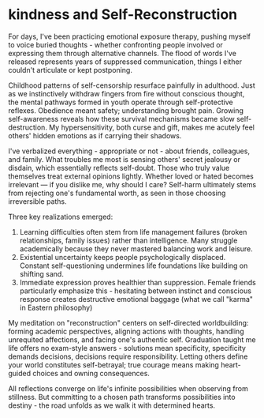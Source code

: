 # kindness and Self-Reconstruction

For days, I've been practicing emotional exposure therapy, pushing myself to voice buried thoughts - whether confronting people involved or expressing them through alternative channels. The flood of words I've released represents years of suppressed communication, things I either couldn't articulate or kept postponing. 

Childhood patterns of self-censorship resurface painfully in adulthood. Just as we instinctively withdraw fingers from fire without conscious thought, the mental pathways formed in youth operate through self-protective reflexes. Obedience meant safety; understanding brought pain. Growing self-awareness reveals how these survival mechanisms became slow self-destruction. My hypersensitivity, both curse and gift, makes me acutely feel others' hidden emotions as if carrying their shadows.

I've verbalized everything - appropriate or not - about friends, colleagues, and family. What troubles me most is sensing others' secret jealousy or disdain, which essentially reflects self-doubt. Those who truly value themselves treat external opinions lightly. Whether loved or hated becomes irrelevant — if you dislike me, why should I care? Self-harm ultimately stems from rejecting one's fundamental worth, as seen in those choosing irreversible paths.

Three key realizations emerged:

1. Learning difficulties often stem from life management failures (broken relationships, family issues) rather than intelligence. Many struggle academically because they never mastered balancing work and leisure.
2. Existential uncertainty keeps people psychologically displaced. Constant self-questioning undermines life foundations like building on shifting sand.
3. Immediate expression proves healthier than suppression. Female friends particularly emphasize this - hesitating between instinct and conscious response creates destructive emotional baggage (what we call "karma" in Eastern philosophy)

My meditation on "reconstruction" centers on self-directed worldbuilding: forming academic perspectives, aligning actions with thoughts, handling unrequited affections, and facing one's authentic self. Graduation taught me life offers no exam-style answers - solutions mean specificity, specificity demands decisions, decisions require responsibility. Letting others define your world constitutes self-betrayal; true courage means making heart-guided choices and owning consequences.

All reflections converge on life's infinite possibilities when observing from stillness. But committing to a chosen path transforms possibilities into destiny - the road unfolds as we walk it with determined hearts.
